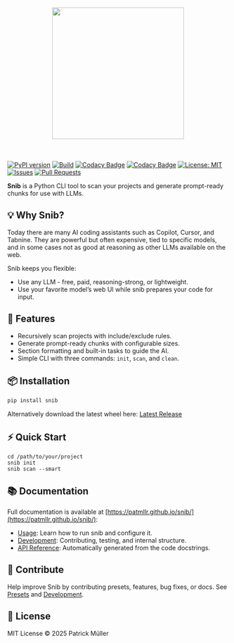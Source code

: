 <h1 align="center">
<img src="https://gist.githubusercontent.com/patmllr/4fa5d1b50a1475c91d8323c75de8a2a2/raw/26ea2b9795a70cf65fc753b5b8eb3ac64f300cc7/snib.svg" width="300">
</h1><br>


[![PyPI version](https://img.shields.io/pypi/v/snib.svg)](https://pypi.org/project/snib/)
[![Build](https://github.com/patmllr/snib/actions/workflows/release.yml/badge.svg)](https://github.com/patmllr/snib/actions/workflows/release.yml)
[![Codacy Badge](https://app.codacy.com/project/badge/Grade/0f5cf59b56334f75a75892804f237677)](https://app.codacy.com/gh/patmllr/snib/dashboard?utm_source=gh&utm_medium=referral&utm_content=&utm_campaign=Badge_grade)
[![Codacy Badge](https://app.codacy.com/project/badge/Coverage/0f5cf59b56334f75a75892804f237677)](https://app.codacy.com/gh/patmllr/snib/dashboard?utm_source=gh&utm_medium=referral&utm_content=&utm_campaign=Badge_coverage)
[![License: MIT](https://img.shields.io/badge/License-MIT-green.svg)](https://opensource.org/licenses/MIT)
[![Issues](https://img.shields.io/github/issues/patmllr/snib)](https://github.com/patmllr/snib/issues)
[![Pull Requests](https://img.shields.io/github/issues-pr/patmllr/snib)](https://github.com/patmllr/snib/pulls)

**Snib** is a Python CLI tool to scan your projects and generate prompt-ready chunks for use with LLMs.

## 💡 Why Snib?

Today there are many AI coding assistants such as Copilot, Cursor, and Tabnine. They are powerful but often expensive, tied to specific models, and in some cases not as good at reasoning as other LLMs available on the web.

Snib keeps you flexible:
- Use any LLM - free, paid, reasoning-strong, or lightweight.  
- Use your favorite model’s web UI while snib prepares your code for input.

## 🚀 Features

- Recursively scan projects with include/exclude rules.
- Generate prompt-ready chunks with configurable sizes.
- Section formatting and built-in tasks to guide the AI.
- Simple CLI with three commands: `init`, `scan`, and `clean`.

## 📦 Installation 

```bash
pip install snib
```

Alternatively download the latest wheel here: [Latest Release](https://github.com/patmllr/snib/releases/latest)

## ⚡ Quick Start

```text
cd /path/to/your/project
snib init
snib scan --smart
```

## 📚 Documentation

Full documentation is available at [https://patmllr.github.io/snib/](https://patmllr.github.io/snib/):
- [Usage](https://patmllr.github.io/snib/usage/getting-started/): Learn how to run snib and configure it.
- [Development](https://patmllr.github.io/snib/development/contributing/): Contributing, testing, and internal structure.
- [API Reference](https://patmllr.github.io/snib/reference/pipeline/): Automatically generated from the code docstrings.

## 🤝 Contribute

Help improve Snib by contributing presets, features, bug fixes, or docs. See [Presets](https://patmllr.github.io/snib/usage/presets/) and [Development](https://patmllr.github.io/snib/development/contributing/).

## 📜 License

MIT License © 2025 Patrick Müller
